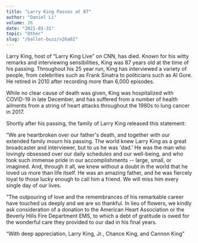 ```yaml
---
title: "Larry King Passes at 87"
author: "Daniel Li"
volume: 26
date: "2021-01-31"
topic: "Other"
slug: "/ballot-buzz/v26a02"
---
```


Larry King, host of “Larry King Live” on CNN, has died. Known for his witty remarks and interviewing sensibilities, King was 87 years old at the time of his passing. Throughout his 25 year run, King has interviewed a variety of people, from celebrities such as Frank Sinatra to politicians such as Al Gore. He retired in 2010 after recording more than 6,000 episodes.

While no clear cause of death was given, King was hospitalized with COVID-19 in late December, and has suffered from a number of health ailments from a string of heart attacks throughout the 1980s to lung cancer in 2017.

Shortly after his passing, the family of Larry King released this statement:

“We are heartbroken over our father's death, and together with our extended family mourn his passing. The world knew Larry King as a great broadcaster and interviewer, but to us he was 'dad.' He was the man who lovingly obsessed over our daily schedules and our well-being, and who took such immense pride in our accomplishments -- large, small, or imagined. And, through it all, we knew without a doubt in the world that he loved us more than life itself. He was an amazing father, and he was fiercely loyal to those lucky enough to call him a friend. We will miss him every single day of our lives.

“The outpouring of love and the remembrances of his remarkable career have touched us deeply and we are so thankful. In lieu of flowers, we kindly ask consideration of a donation to the American Heart Association or the Beverly Hills Fire Department EMS, to which a debt of gratitude is owed for the wonderful care they provided to our dad in his final years.

“With deep appreciation, Larry King, Jr., Chance King, and Cannon King”